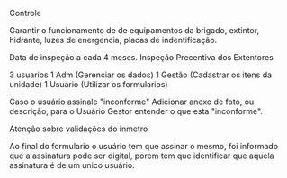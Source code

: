 Controle

Garantir o funcionamento de de equipamentos da brigado, extintor, hidrante, luzes de energencia, placas de indentificação.

Data de inspeção a cada 4 meses.
Inspeção Precentiva dos Extentores

3 usuarios
1 Adm (Gerenciar os dados)
1 Gestão (Cadastrar os itens da unidade)
1 Usuário (Utilizar os formularios)

Caso o usuário assinale "inconforme"
Adicionar anexo de foto, ou descrição, para o Usuário Gestor entender o que esta "inconforme".

Atenção sobre validações do inmetro


Ao final do formulario o usuário tem que assinar o mesmo, foi informado que a assinatura pode ser digital, porem tem que identificar que aquela 
assinatura é de um unico usuário.